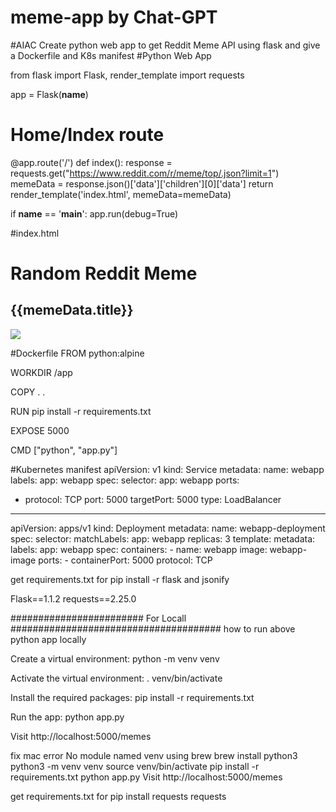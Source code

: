 # meme-app by Chat-GPT
#AIAC Create python web app to get Reddit Meme API using flask and give a Dockerfile and K8s manifest
#Python Web App

from flask import Flask, render_template
import requests
 
app = Flask(__name__)

# Home/Index route
@app.route('/')
def index():
    response = requests.get("https://www.reddit.com/r/meme/top/.json?limit=1")
    memeData = response.json()['data']['children'][0]['data']
    return render_template('index.html', memeData=memeData)
 
if __name__ == '__main__':
    app.run(debug=True)

#index.html
<html>
    <head>
        <title>Random Reddit Meme</title>
    </head>
    <body>
        <h1>Random Reddit Meme</h1>
        <h2>{{memeData.title}}</h2>
        <img src="{{memeData.url}}" />
    </body>
</html>


#Dockerfile
FROM python:alpine

WORKDIR /app

COPY . .

RUN pip install -r requirements.txt

EXPOSE 5000

CMD ["python", "app.py"]

#Kubernetes manifest
apiVersion: v1
kind: Service
metadata:
  name: webapp
  labels:
    app: webapp
spec:
  selector:
    app: webapp
  ports:
  - protocol: TCP
    port: 5000
    targetPort: 5000
  type: LoadBalancer

---
apiVersion: apps/v1
kind: Deployment
metadata:
  name: webapp-deployment
spec:
  selector:
    matchLabels:
      app: webapp
  replicas: 3
  template:
    metadata:
      labels:
        app: webapp
    spec:
      containers:
      - name: webapp
        image: webapp-image
        ports:
        - containerPort: 5000
          protocol: TCP

get requirements.txt for pip install -r flask and jsonify

Flask==1.1.2
requests==2.25.0

######################## For Locall ######################################
how to run above python app locally

Create a virtual environment:
python -m venv venv

Activate the virtual environment:
. venv/bin/activate

Install the required packages:
pip install -r requirements.txt

Run the app:
python app.py

Visit http://localhost:5000/memes

fix mac error No module named venv using brew
brew install python3
python3 -m venv venv
source venv/bin/activate
pip install -r requirements.txt
python app.py
Visit http://localhost:5000/memes

get requirements.txt for pip install requests
requests




